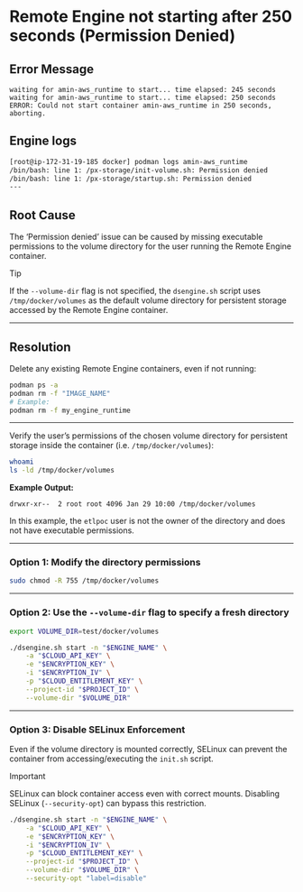 # Remote Engine not starting after 250 seconds (Permission Denied)

## Error Message
```text
waiting for amin-aws_runtime to start... time elapsed: 245 seconds
waiting for amin-aws_runtime to start... time elapsed: 250 seconds
ERROR: Could not start container amin-aws_runtime in 250 seconds, aborting.
```

## Engine logs

```bash
[root@ip-172-31-19-185 docker] podman logs amin-aws_runtime
/bin/bash: line 1: /px-storage/init-volume.sh: Permission denied
/bin/bash: line 1: /px-storage/startup.sh: Permission denied
---
```

## Root Cause
The ‘Permission denied’ issue can be caused by missing executable permissions to the volume directory for the user running the Remote Engine container.

> [!TIP]  
> If the `--volume-dir` flag is not specified, the `dsengine.sh` script uses `/tmp/docker/volumes` as the default volume directory for persistent storage accessed by the Remote Engine container. 

---

## Resolution

Delete any existing Remote Engine containers, even if not running: 

```bash
podman ps -a
podman rm -f "IMAGE_NAME"
# Example:
podman rm -f my_engine_runtime
```

---

Verify the user’s permissions of the chosen volume directory for persistent storage inside the container (i.e. `/tmp/docker/volumes`):

```bash
whoami
ls -ld /tmp/docker/volumes
```

**Example Output:**

```text
drwxr-xr--  2 root root 4096 Jan 29 10:00 /tmp/docker/volumes
```

In this example, the `etlpoc` user is not the owner of the directory and does not have executable permissions.

---

### Option 1: Modify the directory permissions

```bash
sudo chmod -R 755 /tmp/docker/volumes
```

---

### Option 2: Use the `--volume-dir` flag to specify a fresh directory

```bash
export VOLUME_DIR=test/docker/volumes

./dsengine.sh start -n "$ENGINE_NAME" \
    -a "$CLOUD_API_KEY" \
    -e "$ENCRYPTION_KEY" \
    -i "$ENCRYPTION_IV" \
    -p "$CLOUD_ENTITLEMENT_KEY" \
    --project-id "$PROJECT_ID" \
    --volume-dir "$VOLUME_DIR"
```

---

### Option 3: Disable SELinux Enforcement

Even if the volume directory is mounted correctly, SELinux can prevent the container from accessing/executing the `init.sh` script.

> [!IMPORTANT]  
> SELinux can block container access even with correct mounts. Disabling SELinux (`--security-opt`) can bypass this restriction.

```bash
./dsengine.sh start -n "$ENGINE_NAME" \
    -a "$CLOUD_API_KEY" \
    -e "$ENCRYPTION_KEY" \
    -i "$ENCRYPTION_IV" \
    -p "$CLOUD_ENTITLEMENT_KEY" \
    --project-id "$PROJECT_ID" \
    --volume-dir "$VOLUME_DIR" \
    --security-opt "label=disable"
```


